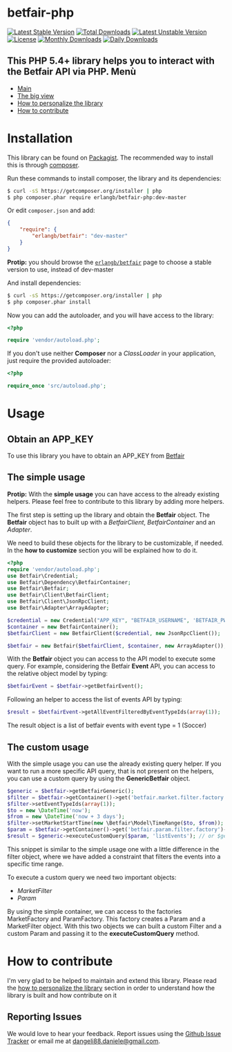 betfair-php
===========
[![Latest Stable Version](https://poser.pugx.org/erlangb/betfair/v/stable.png)](https://packagist.org/packages/erlangb/betfair)
[![Total Downloads](https://poser.pugx.org/erlangb/betfair/downloads.png)](https://packagist.org/packages/erlangb/betfair)
[![Latest Unstable Version](https://poser.pugx.org/erlangb/betfair/v/unstable.png)](https://packagist.org/packages/erlangb/betfair)
[![License](https://poser.pugx.org/erlangb/betfair/license.png)](https://packagist.org/packages/erlangb/betfair)
[![Monthly Downloads](https://poser.pugx.org/erlangb/betfair/d/monthly.png)](https://packagist.org/packages/erlangb/betfair)
[![Daily Downloads](https://poser.pugx.org/erlangb/betfair/d/daily.png)](https://packagist.org/packages/erlangb/betfair)

This PHP 5.4+ library helps you to interact with the Betfair API via PHP.
Menù
------------
* [Main](README.md)
* [The big view](BIGVIEW.md)
* [How to personalize the library](PERSONALIZE.md)
* [How to contribute](CONTRIBUTE.md)

Installation
===========

This library can be found on [Packagist](https://packagist.org/packages).
The recommended way to install this is through [composer](http://getcomposer.org).

Run these commands to install composer, the library and its dependencies:

```bash
$ curl -sS https://getcomposer.org/installer | php
$ php composer.phar require erlangb/betfair-php:dev-master
```

Or edit `composer.json` and add:

```json
{
    "require": {
        "erlangb/betfair": "dev-master"
    }
}
```

**Protip:** you should browse the
[`erlangb/betfair`](https://packagist.org/packages/erlangb/betfair)
page to choose a stable version to use, instead of dev-master

And install dependencies:

```bash
$ curl -sS https://getcomposer.org/installer | php
$ php composer.phar install
```

Now you can add the autoloader, and you will have access to the library:

```php
<?php

require 'vendor/autoload.php';
```

If you don't use neither **Composer** nor a _ClassLoader_ in your application, just require the provided autoloader:

```php
<?php

require_once 'src/autoload.php';
```

Usage
======

Obtain an APP_KEY
------------
To use this library you have to obtain an APP_KEY from [Betfair](https://developer.betfair.com/)

The simple usage
------------
**Protip:**  With the __simple usage__ you can have access to the already existing helpers. Please feel free to contribute to this library by adding more helpers.

The first step is setting up the library and obtain the **Betfair** object.
The **Betfair** object has to built up with a *BetfairClient*, *BetfairContainer* and an *Adapter*.

We need to build these objects for the library to be customizable, if needed.
In the __how to customize__ section you will be explained how to do it.

```php
<?php
require 'vendor/autoload.php';
use Betfair\Credential;
use Betfair\Dependency\BetfairContainer;
use Betfair\Betfair;
use Betfair\Client\BetfairClient;
use Betfair\Client\JsonRpcClient;
use Betfair\Adapter\ArrayAdapter;

$credential = new Credential("APP_KEY", "BETFAIR_USERNAME", 'BETFAIR_PWD');
$container = new BetfairContainer();
$betfairClient = new BetfairClient($credential, new JsonRpcClient());

$betfair = new Betfair($betfairClient, $container, new ArrayAdapter());
```
With the **Betfair** object you can access to the API model to execute some query.
For example, considering the Betfair __Event__ API, you can access to the relative object model by typing:
```php
$betfairEvent = $betfair->getBetfairEvent();
```
Following an helper to access the list of events API by typing:
```php
$result = $betfairEvent->getAllEventFilteredByEventTypeIds(array(1));
```
The result object  is a list of betfair events with event type = 1 (Soccer)

The custom usage
------------
With the simple usage you can use the already existing query helper. 
If you want to run a more specific API query, that is not present on the helpers, you can use a custom query  by using the **GenericBetfair** object.

```php
$generic = $betfair->getBetfairGeneric();
$filter = $betfair->getContainer()->get('betfair.market.filter.factory')->create();
$filter->setEventTypeIds(array(1));
$to = new \DateTime('now');
$from = new \DateTime('now + 3 days');
$filter->setMarketStartTime(new \Betfair\Model\TimeRange($to, $from));
$param = $betfair->getContainer()->get('betfair.param.filter.factory')->create($filter);
$result = $generic->executeCustomQuery($param, 'listEvents'); // or $generic->executeCustomQuery($param, Event::METHOD);  
```

This snippet is similar to the simple usage one with a little difference in the filter object, where we have added a constraint that filters the events into a specific time range.

To execute a custom query we need two important objects: 

*   *MarketFilter* 
*   *Param*

By using the simple container, we can access to the factories MarketFactory and ParamFactory. 
This factory creates a Param and a MarketFilter object. With this two objects we can built a custom Filter and a custom Param and passing it to the __executeCustomQuery__ method.


How to contribute
===========

I'm very glad to be helped to maintain and extend this library. 
Please read the [how to personalize the library](PERSONALIZE.md) section in order to understand how the library is built and how contribute on it

Reporting Issues
------------

We would love to hear your feedback. Report issues using the [Github
Issue Tracker](https://github.com/danieledangeli/betfair-php/issues) or email me at
[dangeli88.daniele@gmail.com](mailto:dangeli88.daniele@gmail.com).


